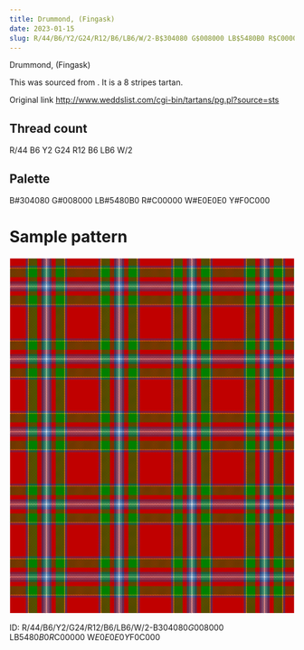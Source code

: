 ```yaml
---
title: Drummond, (Fingask)
date: 2023-01-15
slug: R/44/B6/Y2/G24/R12/B6/LB6/W/2-B$304080 G$008000 LB$5480B0 R$C00000 W$E0E0E0 Y$F0C000
---
```

Drummond, (Fingask)

This was sourced from <no value>.  It is a 8 stripes tartan.

Original link http://www.weddslist.com/cgi-bin/tartans/pg.pl?source=sts

## Thread count
R/44 B6 Y2 G24 R12 B6 LB6 W/2

## Palette
B#304080 G#008000 LB#5480B0 R#C00000 W#E0E0E0 Y#F0C000

# Sample pattern

![Tartan detail](tartan.png "R/44 B6 Y2 G24 R12 B6 LB6 W/2 tartan")

ID: R/44/B6/Y2/G24/R12/B6/LB6/W/2-B$304080 G$008000 LB$5480B0 R$C00000 W$E0E0E0 Y$F0C000
